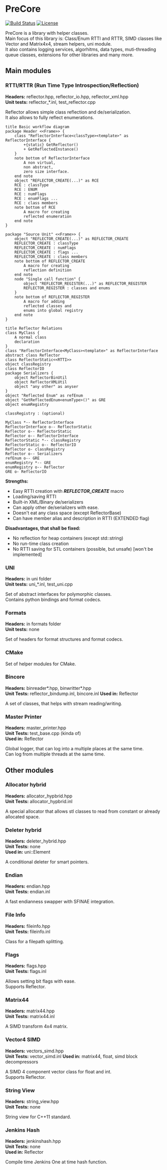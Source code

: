 # PreCore

[![Build Status](https://travis-ci.org/PredatorCZ/PreCore.svg?branch=master)](https://travis-ci.org/PredatorCZ/PreCore)
[![License](https://img.shields.io/badge/License-Apache%202.0-blue.svg)](https://opensource.org/licenses/Apache-2.0)

PreCore is a library with helper classes.\
Main focus of this library is: Class/Enum RTTI and RTTR, SIMD classes like Vector and Matrix4x4, stream helpers, uni module.\
It also contains logging services, algorhitms, data types, muti-threading queue classes, extensions for other libraries and many more.

## Main modules

### RTTI/RTTR (Run Time Type Introspection/Reflection)

**Headers:** reflector.hpp, reflector_io.hpp, reflector_xml.hpp\
**Unit tests:** reflector_*.inl, test_reflector.cpp

Reflector allows simple class reflection and de/serialization.\
It also allows to fully reflect enumerations.

```plantuml
title Basic workflow diagram
package Header <<Frame>> {
    class "ReflectorInterface<classType><template>" as ReflectorInterface {
        +{static} GetReflector()
        + GetReflectedInstance()
    }
    note bottom of ReflectorInterface
        A non virtual,
        non abstract,
        zero size interface.
    end note
    object "REFLECTOR_CREATE(...)" as RCE
    RCE : classType
    RCE : ENUM
    RCE : numFlags
    RCE : enumFlags ...
    RCE : class members
    note bottom of RCE
        A macro for creating
        reflected enumeration
    end note
}

package "Source Unit" <<Frame>> {
    object "REFLECTOR_CREATE(...)" as REFLECTOR_CREATE
    REFLECTOR_CREATE : classType
    REFLECTOR_CREATE : numFlags
    REFLECTOR_CREATE : flags ...
    REFLECTOR_CREATE : class members
    note bottom of REFLECTOR_CREATE
        A macro for creating
        reflection definition
    end note
    node "Single call function" {
        object "REFLECTOR_REGISTER(...)" as REFLECTOR_REGISTER
        REFLECTOR_REGISTER : classes and enums
    }
    note bottom of REFLECTOR_REGISTER
        A macro for adding
        reflected classes and
        enums into global registry
    end note
}
```

```plantuml
title Reflector Relations
class MyClass {
    A normal class
    declaration
}
class "ReflectorInterface<MyClass><template>" as ReflectorInterface
abstract class Reflector
class ReflectorStatic<<RTTI>>
object classRegistry
class ReflectorIO
package Serializers {
    object ReflectorBinUtil
    object ReflectorXMLUtil
    object "any other" as anyser
}
object "Reflected Enum" as refEnum
object "GetReflectedEnum<enumType>()" as GRE
object enumRegistry

classRegistry : (optional)

MyClass *-- ReflectorInterface
ReflectorInterface o-- ReflectorStatic
Reflector o-- ReflectorStatic
Reflector o-- ReflectorInterface
ReflectorStatic *-- classRegistry
ReflectorStatic o-- ReflectorIO
Reflector o- classRegistry
Reflector o-- Serializers
refEnum o-- GRE
enumRegistry *-- GRE
enumRegistry o-- Reflector
GRE o- ReflectorIO
```

**Strengths:**

* Easy RTTI creation with ***REFLECTOR_CREATE*** macro
* Loading/saving RTTI
* Built-in XML/Binary de/serializers
* Can apply other de/serializers with ease.
* Doesn't eat any class space (except ReflectorBase)
* Can have member alias and description in RTTI (EXTENDED flag)

**Disadvantages, that shall be fixed:**

* No reflection for heap containers (except std::string)
* No run-time class creation
* No RTTI saving for STL containers (possible, but unsafe) [won't be implemented]

### UNI

**Headers:** in uni folder\
**Unit tests:** uni_*.inl, test_uni.cpp

Set of abstract interfaces for polymorphic classes.\
Contains python bindings and format codecs.

### Formats

**Headers:** in formats folder\
**Unit tests:** none

Set of headers for format structures and format codecs.

### CMake

Set of helper modules for CMake.

### Bincore

**Headers:** binreader*.hpp, binwritter*.hpp\
**Unit Tests:** reflector_bindump.inl, bincore.inl
**Used in:** Reflector

A set of classes, that helps with stream reading/writing.

### Master Printer

**Headers:** master_printer.hpp\
**Unit Tests:** test_base.cpp (kinda of)\
**Used in:** Reflector

Global logger, that can log into a multiple places at the same time.\
Can log from multiple threads at the same time.

## Other modules

### Allocator hybrid

**Headers:** allocator_hypbrid.hpp\
**Unit Tests:** allocator_hypbrid.inl

A special allocator that allows stl classes to read from constant or already allocated space.

### Deleter hybrid

**Headers:** deleter_hybrid.hpp\
**Unit Tests:** none\
**Used in:** uni::Element

A conditional deleter for smart pointers.

### Endian

**Headers:** endian.hpp\
**Unit Tests:** endian.inl

A fast endianness swapper with SFINAE integration.

### File Info

**Headers:** fileinfo.hpp\
**Unit Tests:** fileinfo.inl

Class for a filepath splitting.

### Flags

**Headers:** flags.hpp\
**Unit Tests:** flags.inl

Allows setting bit flags with ease.\
Supports Reflector.

### Matrix44

**Headers:** matrix44.hpp\
**Unit Tests:** matrix44.inl

A SIMD transform 4x4 matrix.

### Vector4 SIMD

**Headers:** vectors_simd.hpp\
**Unit Tests:** vector_simd.inl
**Used in:** matrix44, float, simd block decompressors

A SIMD 4 component vector class for float and int.\
Supports Reflector.

### String View

**Headers:** string_view.hpp\
**Unit Tests:** none

String view for C++11 standard.

### Jenkins Hash

**Headers:** jenkinshash.hpp\
**Unit Tests:** none\
**Used in:** Reflector

Compile time Jenkins One at time hash function.
